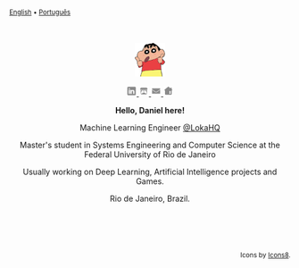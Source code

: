 <sub><a href="./README.md">English</a> • <a href="./README_pt_BR.md">Português</a></sub>

<div align="center">
  <br>
  <br>
  <a href="https://www.danields.me/en">
    <img height="60" src="./imgs/avatars/shinchan.png" />
  </a>
  <br>
  <p>
    <a href="https://www.linkedin.com/in/ddssantos/">
      <img width="18" src="./imgs/linkedin.svg" />
    </a>
    <a href="https://notnotniel.itch.io/">
    	<img width="18" src="./imgs/itch-io.svg" />
    </a>
    <a href="mailto:daniel@danields.me">
      <img width="18" src="./imgs/email.svg" />
    </a>
    <a href="https://www.danields.me/en">
      <img width="18"src="./imgs/webpage.svg" />
    </a>
  </p>
  <p><b>Hello, Daniel here!</b></p>
  <p>Machine Learning Engineer <a target="_blank" href=https://github.com/LokaHQ>@LokaHQ</a></p>
  <p>Master's student in Systems Engineering and Computer Science at the Federal University of Rio de Janeiro</p>
  <p>Usually working on Deep Learning, Artificial Intelligence projects and Games.</p>
  <p>Rio de Janeiro, Brazil.</p>
</div>

<br>
<br>
<br>

<p align='right'><sub>Icons by <a target="_blank" href="https://icons8.com.br">Icons8</a>.</sub></p>
